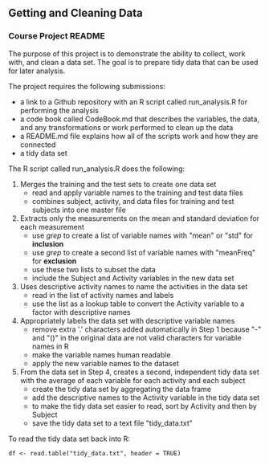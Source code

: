 ## Getting and Cleaning Data
### Course Project README

The purpose of this project is to demonstrate the ability to collect, work with, and clean a data set. The goal is to prepare tidy data that can be used for later analysis. 

The project requires the following submissions:

- a link to a Github repository with an R script called run_analysis.R for performing the analysis 
- a code book called CodeBook.md that describes the variables, the data, and any transformations or work performed to clean up the data
- a README.md file explains how all of the scripts work and how they are connected  
- a tidy data set

The R script called run_analysis.R does the following:

1. Merges the training and the test sets to create one data set
	- read and apply variable names to the training and test data files
	- combines subject, activity, and data files for training and test subjects into one master file
2. Extracts only the measurements on the mean and standard deviation for each measurement
	- use *grep* to create a list of variable names with "mean" or "std" for **inclusion**
	- use *grep* to create a second list of variable names with "meanFreq" for **exclusion**
	- use these two lists to subset the data
	- include the Subject and Activity variables in the new data set
3. Uses descriptive activity names to name the activities in the data set
	- read in the list of activity names and labels
	- use the list as a lookup table to convert the Activity variable to a factor with descriptive names
4. Appropriately labels the data set with descriptive variable names
	- remove extra '.' characters added automatically in Step 1 because "-" and "()" in the original data are not valid characters for variable names in R
	- make the variable names human readable
	- apply the new variable names to the dataset 
5. From the data set in Step 4, creates a second, independent tidy data set with the average of each variable for each activity and each subject
	- create the tidy data set by aggregating the data frame
	- add the descriptive names to the Activity variable in the tidy data set
	- to make the tidy data set easier to read, sort by Activity and then by Subject
	- save the tidy data set to a text file "tidy_data.txt"
	
To read the tidy data set back into R:
```
df <- read.table("tidy_data.txt", header = TRUE)
```
	